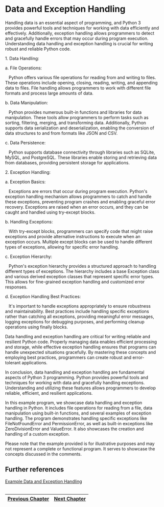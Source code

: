 # Data and Exception Handling
<p>Handling data is an essential aspect of programming, and Python 3 provides powerful tools and techniques for working with data efficiently and effectively. Additionally, exception handling allows programmers to detect and gracefully handle errors that may occur during program execution. Understanding data handling and exception handling is crucial for writing robust and reliable Python code.</p>

<p>1. Data Handling:</p>

<p>a. File Operations:</p>

<p>&nbsp; &nbsp;Python offers various file operations for reading from and writing to files. These operations include opening, closing, reading, writing, and appending data to files. File handling allows programmers to work with different file formats and process large amounts of data.</p>

<p>b. Data Manipulation:</p>

<p>&nbsp; &nbsp;Python provides numerous built-in functions and libraries for data manipulation. These tools allow programmers to perform tasks such as sorting, filtering, merging, and transforming data. Additionally, Python supports data serialization and deserialization, enabling the conversion of data structures to and from formats like JSON and CSV.</p>

<p>c. Data Persistence:</p>

<p>&nbsp; &nbsp;Python supports database connectivity through libraries such as SQLite, MySQL, and PostgreSQL. These libraries enable storing and retrieving data from databases, providing persistent storage for applications.</p>

<p>2. Exception Handling:</p>

<p>a. Exception Basics:</p>

<p>&nbsp; &nbsp;Exceptions are errors that occur during program execution. Python's exception handling mechanism allows programmers to catch and handle these exceptions, preventing program crashes and enabling graceful error recovery. Exceptions are raised when an error occurs, and they can be caught and handled using try-except blocks.</p>

<p>b. Handling Exceptions:</p>

<p>&nbsp; &nbsp;With try-except blocks, programmers can specify code that might raise exceptions and provide alternative instructions to execute when an exception occurs. Multiple except blocks can be used to handle different types of exceptions, allowing for specific error handling.</p>

<p>c. Exception Hierarchy:</p>

<p>&nbsp; &nbsp;Python's exception hierarchy provides a structured approach to handling different types of exceptions. The hierarchy includes a base Exception class and various derived exception classes that represent specific error types. This allows for fine-grained exception handling and customized error responses.</p>

<p>d. Exception Handling Best Practices:</p>

<p>&nbsp; &nbsp;It's important to handle exceptions appropriately to ensure robustness and maintainability. Best practices include handling specific exceptions rather than catching all exceptions, providing meaningful error messages, logging exceptions for debugging purposes, and performing cleanup operations using finally blocks.</p>

<p>Data handling and exception handling are critical for writing reliable and resilient Python code. Properly managing data enables efficient processing and storage, while effective exception handling ensures that programs can handle unexpected situations gracefully. By mastering these concepts and employing best practices, programmers can create robust and error-tolerant applications.</p>

<p>In conclusion, data handling and exception handling are fundamental aspects of Python 3 programming. Python provides powerful tools and techniques for working with data and gracefully handling exceptions. Understanding and utilizing these features allows programmers to develop reliable, efficient, and resilient applications.</p>

<p>In this example program, we showcase data handling and exception handling in Python. It includes file operations for reading from a file, data manipulation using built-in functions, and several examples of exception handling. The program demonstrates handling specific exceptions like FileNotFoundError and PermissionError, as well as built-in exceptions like ZeroDivisionError and ValueError. It also showcases the creation and handling of a custom exception.</p>

<p>Please note that the example provided is for illustrative purposes and may not represent a complete or functional program. It serves to showcase the concepts discussed in the comments.</p>

## Further references
[Example Data and Exception Handling](https://github.com/IllusiveCoder/Python-Course/blob/main/Files/ExampleNine.py)</br></br>

[Previous Chapter](https://github.com/IllusiveCoder/Python-Course/blob/main/ChapterFour.md)|[Next Chapter](https://github.com/IllusiveCoder/Python-Course/blob/main/ChapterSix.md)|
|---|---|